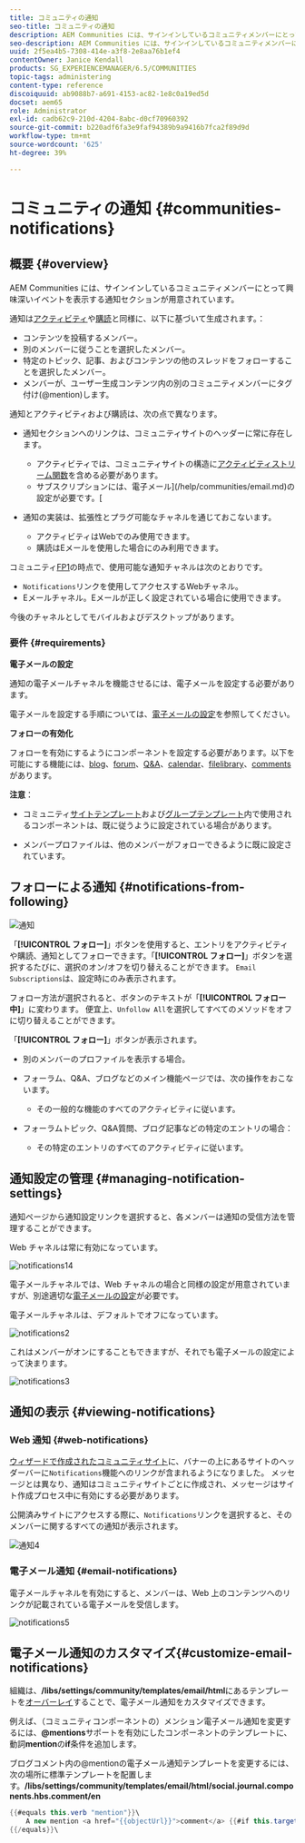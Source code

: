 ```yaml
---
title: コミュニティの通知
seo-title: コミュニティの通知
description: AEM Communities には、サインインしているコミュニティメンバーにとって興味深いイベントを表示する通知が用意されています
seo-description: AEM Communities には、サインインしているコミュニティメンバーにとって興味深いイベントを表示する通知が用意されています
uuid: 2f5ea4b5-7308-414e-a3f8-2e8aa76b1ef4
contentOwner: Janice Kendall
products: SG_EXPERIENCEMANAGER/6.5/COMMUNITIES
topic-tags: administering
content-type: reference
discoiquuid: ab9088b7-a691-4153-ac82-1e8c0a19ed5d
docset: aem65
role: Administrator
exl-id: cadb62c9-210d-4204-8abc-d0cf70960392
source-git-commit: b220adf6fa3e9faf94389b9a9416b7fca2f89d9d
workflow-type: tm+mt
source-wordcount: '625'
ht-degree: 39%

---
```


# コミュニティの通知 {#communities-notifications}

## 概要 {#overview}

AEM Communities には、サインインしているコミュニティメンバーにとって興味深いイベントを表示する通知セクションが用意されています。

通知は[アクティビティ](/help/communities/essentials-activities.md)や[購読](/help/communities/subscriptions.md)と同様に、以下に基づいて生成されます。：

* コンテンツを投稿するメンバー。
* 別のメンバーに従うことを選択したメンバー。
* 特定のトピック、記事、およびコンテンツの他のスレッドをフォローすることを選択したメンバー。
* メンバーが、ユーザー生成コンテンツ内の別のコミュニティメンバーにタグ付け(@mention)します。

通知とアクティビティおよび購読は、次の点で異なります。

* 通知セクションへのリンクは、コミュニティサイトのヘッダーに常に存在します。

   * アクティビティでは、コミュニティサイトの構造に[アクティビティストリーム関数](/help/communities/functions.md#activity-stream-function)を含める必要があります。
   * サブスクリプションには、電子メール](/help/communities/email.md)の設定が必要です。[

* 通知の実装は、拡張性とプラグ可能なチャネルを通じておこないます。

   * アクティビティはWebでのみ使用できます。
   * 購読はEメールを使用した場合にのみ利用できます。

コミュニティ[FP1](/help/communities/deploy-communities.md#latestfeaturepack)の時点で、使用可能な通知チャネルは次のとおりです。

* `Notifications`リンクを使用してアクセスするWebチャネル。
* Eメールチャネル。Eメールが正しく設定されている場合に使用できます。

今後のチャネルとしてモバイルおよびデスクトップがあります。

### 要件 {#requirements}

**電子メールの設定**

通知の電子メールチャネルを機能させるには、電子メールを設定する必要があります。

電子メールを設定する手順については、[電子メールの設定](/help/communities/analytics.md)を参照してください。

**フォローの有効化**

フォローを有効にするようにコンポーネントを設定する必要があります。以下を可能にする機能には、[blog](/help/communities/blog-feature.md)、[forum](/help/communities/forum.md)、[Q&amp;A](/help/communities/working-with-qna.md)、[calendar](/help/communities/calendar.md)、[filelibrary](/help/communities/file-library.md)、[comments](/help/communities/comments.md)があります。

**注意**：

* コミュニティ[サイトテンプレート](/help/communities/sites.md)および[グループテンプレート](/help/communities/tools-groups.md)内で使用されるコンポーネントは、既に従うように設定されている場合があります。

* メンバープロファイルは、他のメンバーがフォローできるように既に設定されています。

## フォローによる通知 {#notifications-from-following}

![通知](assets/notifications.png)

「**[!UICONTROL フォロー]**」ボタンを使用すると、エントリをアクティビティや購読、通知としてフォローできます。「**[!UICONTROL フォロー]**」ボタンを選択するたびに、選択のオン/オフを切り替えることができます。 `Email Subscriptions`は、設定時にのみ表示されます。

フォロー方法が選択されると、ボタンのテキストが「**[!UICONTROL フォロー中]**」に変わります。 便宜上、`Unfollow All`を選択してすべてのメソッドをオフに切り替えることができます。

「**[!UICONTROL フォロー]**」ボタンが表示されます。

* 別のメンバーのプロファイルを表示する場合。
* フォーラム、Q&amp;A、ブログなどのメイン機能ページでは、次の操作をおこないます。

   * その一般的な機能のすべてのアクティビティに従います。

* フォーラムトピック、Q&amp;A質問、ブログ記事などの特定のエントリの場合：

   * その特定のエントリのすべてのアクティビティに従います。

## 通知設定の管理 {#managing-notification-settings}

通知ページから通知設定リンクを選択すると、各メンバーは通知の受信方法を管理することができます。

Web チャネルは常に有効になっています。

![notifications14](assets/notifications1.png)

電子メールチャネルでは、Web チャネルの場合と同様の設定が用意されていますが、別途適切な[電子メールの設定](/help/communities/email.md)が必要です。

電子メールチャネルは、デフォルトでオフになっています。

![notifications2](assets/notifications2.png)

これはメンバーがオンにすることもできますが、それでも電子メールの設定によって決まります。

![notifications3](assets/notifications3.png)

## 通知の表示 {#viewing-notifications}

### Web 通知 {#web-notifications}

[ウィザードで作成されたコミュニティサイト](/help/communities/sites-console.md)に、バナーの上にあるサイトのヘッダーバーに`Notifications`機能へのリンクが含まれるようになりました。 メッセージとは異なり、通知はコミュニティサイトごとに作成され、メッセージはサイト作成プロセス中に有効にする必要があります。

公開済みサイトにアクセスする際に、`Notifications`リンクを選択すると、そのメンバーに関するすべての通知が表示されます。

![通知4](assets/notifications4.png)

### 電子メール通知 {#email-notifications}

電子メールチャネルを有効にすると、メンバーは、Web 上のコンテンツへのリンクが記載されている電子メールを受信します。

![notifications5](assets/notifications5.png)

## 電子メール通知のカスタマイズ{#customize-email-notifications}

組織は、**/libs/settings/community/templates/email/html**&#x200B;にあるテンプレートを[オーバーレイ](/help/communities/client-customize.md#overlays)することで、電子メール通知をカスタマイズできます。

例えば、（コミュニティコンポーネントの）メンション電子メール通知を変更するには、**@mentions**&#x200B;サポートを有効にしたコンポーネントのテンプレートに、動詞&#x200B;**mention**&#x200B;の&#x200B;**if**&#x200B;条件を追加します。

ブログコメント内の@mentionの電子メール通知テンプレートを変更するには、次の場所に標準テンプレートを配置します。**/libs/settings/community/templates/email/html/social.journal.components.hbs.comment/en**

```java
{{#equals this.verb "mention"}}\
    A new mention <a href="{{objectUrl}}">comment</a> {{#if this.target.properties.[jcr:title]}}to the article "{{{target.displayName}}}" {{/if}}was added by {{{user.name}}} on {{dateUtil this.published format="EEE, d MMM yyyy HH:mm:ss z"}}.\n \
{{/equals}}\
```
